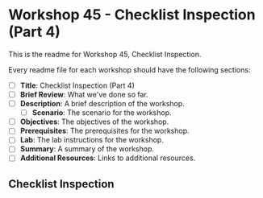 # Workshop 45 - Checklist Inspection (Part 4)

This is the readme for Workshop 45, Checklist Inspection.

Every readme file for each workshop should have the following sections:

- [ ] **Title**: Checklist Inspection (Part 4)
- [ ] **Brief Review**: What we've done so far. 
- [ ] **Description**: A brief description of the workshop.
    -  [ ] **Scenario**: The scenario for the workshop.
- [ ] **Objectives**: The objectives of the workshop.
- [ ] **Prerequisites**: The prerequisites for the workshop.
- [ ] **Lab**: The lab instructions for the workshop.
- [ ] **Summary**: A summary of the workshop.
- [ ] **Additional Resources**: Links to additional resources.

## Checklist Inspection

